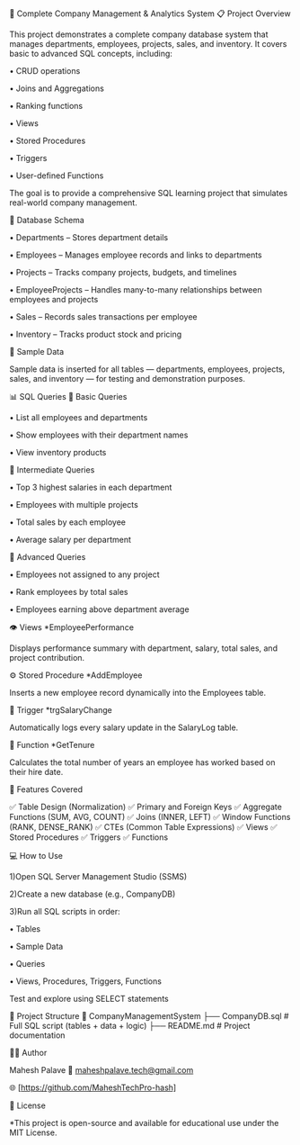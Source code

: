 🏢 Complete Company Management & Analytics System
📋 Project Overview

This project demonstrates a complete company database system that manages departments, employees, projects, sales, and inventory.
It covers basic to advanced SQL concepts, including:

• CRUD operations

• Joins and Aggregations

• Ranking functions

• Views

• Stored Procedures

• Triggers

• User-defined Functions

The goal is to provide a comprehensive SQL learning project that simulates real-world company management.

🧩 Database Schema

• Departments – Stores department details

• Employees – Manages employee records and links to departments

• Projects – Tracks company projects, budgets, and timelines

• EmployeeProjects – Handles many-to-many relationships between employees and projects

• Sales – Records sales transactions per employee

• Inventory – Tracks product stock and pricing

🧮 Sample Data

Sample data is inserted for all tables — departments, employees, projects, sales, and inventory — for testing and demonstration purposes.

📊 SQL Queries
🔹 Basic Queries

• List all employees and departments

• Show employees with their department names

• View inventory products

🔹 Intermediate Queries

• Top 3 highest salaries in each department

• Employees with multiple projects

• Total sales by each employee

• Average salary per department

🔹 Advanced Queries

• Employees not assigned to any project

• Rank employees by total sales

• Employees earning above department average

👁️ Views
 *EmployeePerformance

Displays performance summary with department, salary, total sales, and project contribution.

⚙️ Stored Procedure
  *AddEmployee

Inserts a new employee record dynamically into the Employees table.

🧾 Trigger
  *trgSalaryChange

Automatically logs every salary update in the SalaryLog table.

🧠 Function
  *GetTenure

Calculates the total number of years an employee has worked based on their hire date.

🧰 Features Covered

✅ Table Design (Normalization)
✅ Primary and Foreign Keys
✅ Aggregate Functions (SUM, AVG, COUNT)
✅ Joins (INNER, LEFT)
✅ Window Functions (RANK, DENSE_RANK)
✅ CTEs (Common Table Expressions)
✅ Views
✅ Stored Procedures
✅ Triggers
✅ Functions

💻 How to Use

1)Open SQL Server Management Studio (SSMS)

2)Create a new database (e.g., CompanyDB)

3)Run all SQL scripts in order:

• Tables

• Sample Data

• Queries

• Views, Procedures, Triggers, Functions

Test and explore using SELECT statements

📁 Project Structure
📂 CompanyManagementSystem
 ├── CompanyDB.sql      # Full SQL script (tables + data + logic)
 ├── README.md          # Project documentation

🧑‍💼 Author

Mahesh Palave
📧 maheshpalave.tech@gmail.com

🌐 [https://github.com/MaheshTechPro-hash]

🏁 License

*This project is open-source and available for educational use under the MIT License.
